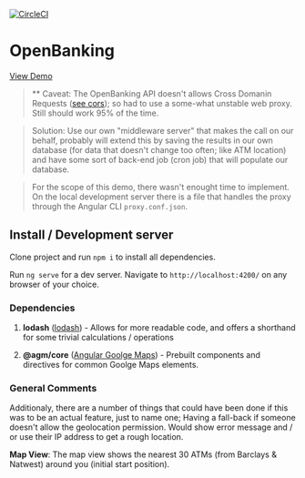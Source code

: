 [![CircleCI](https://circleci.com/gh/cogoo/open-banking.svg?style=svg)](https://circleci.com/gh/cogoo/open-banking)

# OpenBanking

[View Demo](https://project-o-x.firebaseapp.com/)

> ** Caveat: The OpenBanking API doesn't allows Cross Domanin Requests ([see cors](https://developer.mozilla.org/en-US/docs/Web/HTTP/CORS)); so had to use a some-what unstable web proxy. Still should work 95% of the time. 

> Solution: 
> Use our own "middleware server" that makes the call on our behalf, probably will extend this by saving the results in our own database (for data that doesn't change too often; like ATM location) and have some sort of back-end job (cron job) that will populate our database.

> For the scope of this demo, there wasn't enought time to implement. On the local development server there is a file that handles the proxy through the Angular CLI `proxy.conf.json`.


## Install / Development server

Clone project and run `npm i` to install all dependencies.

Run `ng serve` for a dev server. Navigate to `http://localhost:4200/` on any browser of your choice.

### Dependencies

1. __lodash__ ([lodash](https://lodash.com/docs/4.17.10)) - Allows for more readable code, and offers a shorthand for some trivial calculations / operations

2. __@agm/core__ ([Angular Goolge Maps](https://angular-maps.com/)) - Prebuilt components and directives for common Goolge Maps elements.

### General Comments

Additionaly, there are a number of things that could have been done if this was to be an actual feature, just to name one; Having a fall-back if someone doesn't allow the geolocation permission. Would show error message and / or use their IP address to get a rough location.

__Map View__: The map view shows the nearest 30 ATMs (from Barclays & Natwest) around you (initial start position). 

